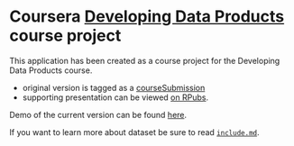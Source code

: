 Coursera [Developing Data Products](https://www.coursera.org/course/devdataprod) course project
==============================

This application has been created as a course project for the Developing Data Products course.
 - original version is tagged as a [courseSubmission](https://github.com/vchaitk/DevelopingDataProducts)
 - supporting presentation can be viewed [on RPubs](http://rpubs.com/vchaitk/DevelopingDataProducts).

Demo of the current version can be found [here](https://vvchaitanya.shinyapps.io/DevelopingDataProducts).

If you want to learn more about dataset be sure to read [`include.md`](https://github.com/vchaitk/DevelopingDataProducts/blob/master/include.md).


